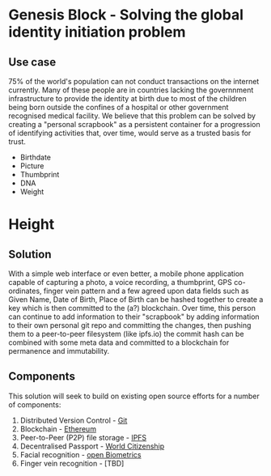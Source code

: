 # Genesis Block - Solving the global identity initiation problem

## Use case
75% of the world's population can not conduct transactions on the internet currently. Many of these people are in countries lacking the governnment infrastructure to provide the identity at birth due to most of the children being born outside the confines of a hospital or other government recognised medical facility. We believe that this problem can be solved by creating a "personal scrapbook" as a persistent container for a progression of identifying activities that, over time, would serve as a trusted basis for trust.

* Birthdate
* Picture
* Thumbprint
* DNA
* Weight
# Height

## Solution
With a simple web interface or even better, a mobile phone application capable of capturing a photo, a voice recording, a thumbprint, GPS co-ordinates, finger vein pattern and a few agreed upon data fields such as Given Name, Date of Birth, Place of Birth can be hashed together to create a key which is then committed to the (a?) blockchain. 
Over time, this person can continue to add information to their "scrapbook" by adding information to their own personal git repo and committing the changes, then pushing them to a peer-to-peer filesystem (like ipfs.io) the commit hash can be combined with some meta data and committed to a blockchain for permanence and immutability.

## Components
This solution will seek to build on existing open source efforts for a number of components:

1.  Distributed Version Control - [Git](https://github.com/git/git)  
2.  Blockchain - [Ethereum](https://github.com/ethereum)  
3.  Peer-to-Peer (P2P) file storage - [IPFS](https://github.com/ipfs/ipfs)  
4.  Decentralised Passport - [World Citizenship](https://github.com/MrChrisJ/World-Citizenship)
5.  Facial recognition - [open Biometrics](https://github.com/biometrics/openbr)
6.  Finger vein recognition - [TBD]

